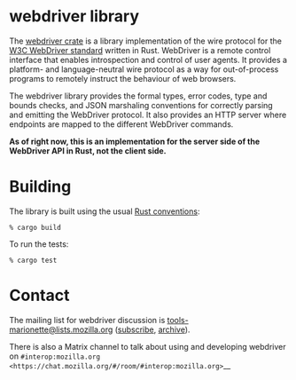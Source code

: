 webdriver library
=================

The [webdriver crate] is a library implementation of the wire protocol
for the [W3C WebDriver standard] written in Rust.  WebDriver is a remote
control interface that enables introspection and control of user agents.
It provides a platform- and language-neutral wire protocol as a way
for out-of-process programs to remotely instruct the behaviour of web
browsers.

The webdriver library provides the formal types, error codes, type and
bounds checks, and JSON marshaling conventions for correctly parsing
and emitting the WebDriver protocol.  It also provides an HTTP server
where endpoints are mapped to the different WebDriver commands.

**As of right now, this is an implementation for the server side of the
WebDriver API in Rust, not the client side.**

[webdriver crate]: https://crates.io/crates/webdriver
[W3C WebDriver standard]: https://w3c.github.io/webdriver/


Building
========

The library is built using the usual [Rust conventions]:

	% cargo build

To run the tests:

	% cargo test

[Rust conventions]: http://doc.crates.io/guide.html


Contact
=======

The mailing list for webdriver discussion is
tools-marionette@lists.mozilla.org ([subscribe], [archive]).

There is also a Matrix channel to talk about using and developing
webdriver on `#interop:mozilla.org <https://chat.mozilla.org/#/room/#interop:mozilla.org>`__

[subscribe]: https://lists.mozilla.org/listinfo/tools-marionette
[archive]: https://lists.mozilla.org/pipermail/tools-marionette/
